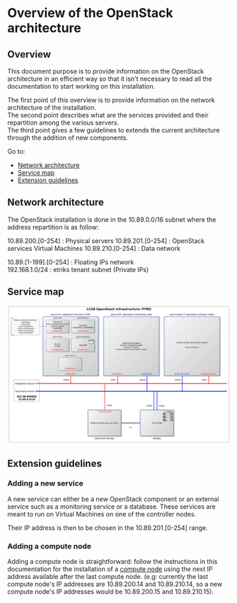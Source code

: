 # Overview of the OpenStack architecture

## Overview

This document purpose is to provide information on the OpenStack architecture in an efficient way so that it isn't necessary to read all the documentation to start working on this installation.

The first point of this overview is to provide information on the network architecture of the installation.  
The second point describes what are the services provided and their repartition among the various servers.  
The third point gives a few guidelines to extends the current architecture through the addition of new components.

Go to:
- [Network architecture](#network-architecture)
- [Service map](#service-map)
- [Extension guidelines](#extension-guidelines)

## Network architecture

The OpenStack installation is done in the 10.89.0.0/16 subnet where the address repartition is as follow:

10.89.200.[0-254] : Physical servers
10.89.201.[0-254] : OpenStack services Virtual Machines
10.89.210.[0-254] : Data network

10.89.[1-199].[0-254] : Floating IPs network  
192.168.1.0/24 : etriks tenant subnet (Private IPs)

## Service map

![Service map](images/service-map-v1.png)

## Extension guidelines

### Adding a new service

A new service can either be a new OpenStack component or an external service such as a monitoring service or a database. These services are meant to run on Virtual Machines on one of the controller nodes.

Their IP address is then to be chosen in the 10.89.201.[0-254] range.

### Adding a compute node

Adding a compute node is straightforward: follow the instructions in this documentation for the installation of a [compute node](Compute.md) using the next IP address available after the last compute node. (e.g: currently the last compute node's IP addresses are 10.89.200.14 and 10.89.210.14, so a new compute node's IP addresses would be 10.89.200.15 and 10.89.210.15).

